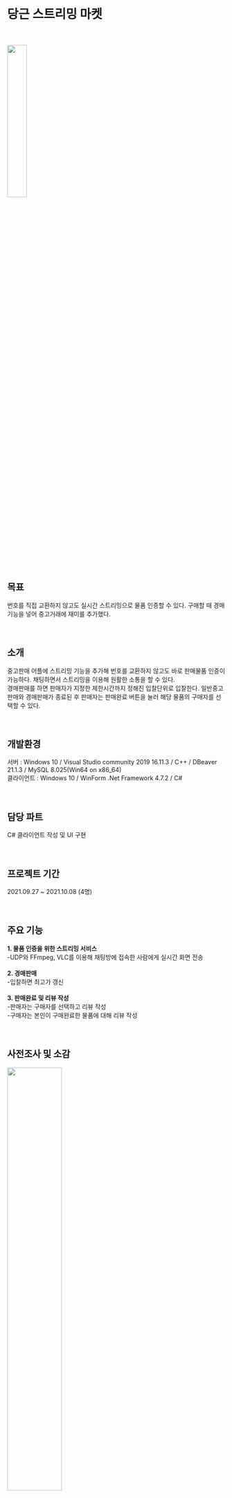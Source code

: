 # 당근 스트리밍 마켓
<br><br>
<img src="https://user-images.githubusercontent.com/92618553/138397148-70867060-456e-4cef-9e1f-9c76a37abf63.PNG" width="30%" height="30%"><br><br><br>

목표
---
번호를 직접 교환하지 않고도 실시간 스트리밍으로 물품 인증할 수 있다. 구매할 때 경매기능을 넣어 중고거래에 재미를 추가했다.<br><br><br>



소개
---
중고판매 어플에 스트리밍 기능을 추가해 번호를 교환하지 않고도 바로 판매물품 인증이 가능하다. 채팅하면서 스트리밍을 이용해 원활한 소통을 할 수 있다.<br>
경매판매를 하면 판매자가 지정한 제한시간까지 정해진 입찰단위로 입찰한다. 일반중고판매와 경매판매가 종료된 후 판매자는 판매완료 버튼을 눌러 해당 물품의 구매자를 선택할 수 있다.<br><br><br>


개발환경
---
서버 : Windows 10 / Visual Studio community 2019 16.11.3 / C++  / DBeaver 21.1.3 / MySQL 8.025(Win64 on x86_64)<br>
클라이언트 : Windows 10 / WinForm .Net Framework 4.7.2 / C#<br><br><br>



담당 파트
---
C# 클라이언트 작성 및 UI 구현<br><br><br>


프로젝트 기간
---
2021.09.27 ~ 2021.10.08 (4명)<br><br><br>


주요 기능
---
**1. 물품 인증을 위한 스트리밍 서비스**<br>
 -UDP와 FFmpeg, VLC를 이용해 채팅방에 접속한 사람에게 실시간 화면 전송<br><br>
**2. 경매판매**<br>
 -입찰하면 최고가 갱신<br><br>
**3. 판매완료 및 리뷰 작성**<br>
 -판매자는 구매자를 선택하고 리뷰 작성<br>
 -구매자는 본인이 구매완료한 물품에 대해 리뷰 작성<br><br><br>



사전조사 및 소감
---
<img src="https://user-images.githubusercontent.com/92618553/138396576-2b5c0e3f-e94c-4cd8-b959-dfda98ba485d.PNG" width="50%"  height="50%"><br><br><br>
> ### 사전조사<br>
1. FFmpeg과 VLC를 이용한 실시간 화면<br>
-스트리밍 기능을 다루기 위해 웹캠으로 보이는 화면을 실시간으로 출력했다.<br>
2. 파일 입출력<br>
-채팅 로그를 읽고 쓰는 데 DB보다 텍스트파일을 이용하는 게 효율적이라 판단했다.<br>
-마지막 데이터 또는 전체 데이터를 읽거나 새로운 내용을 추가하는 방식을 알아봤다.<br><br>

> ### 소감
1. 어려웠던 점<br>
-채팅방과 스트리밍을 나갈 때 안전하게 종료하는 부분에 신경을 썼다. 채팅 스레드와 스트리밍 스레드를 같이 돌리기 때문에 종료 시그널을 서버와 주고받으면서 스레드를 하나씩 종료하는 방식으로 해결했다.<br>
2. 알게된 점<br>
-예상보다 프로젝트 기간이 길어졌지만 원하던 기능들을 완성해서 만족스럽다.<br><br><br>



개발완료보고서
---
<img src = "https://user-images.githubusercontent.com/92618553/138397318-525b5bdc-175b-412a-a0bd-fb6070e4534e.PNG" width="70%" height="70%"><br><br><br>



UI 흐름
---
<img src = "https://user-images.githubusercontent.com/92618553/138397434-5ed496d2-1123-4871-9010-e4ee2b4a1896.PNG" width="60%" height="60%"><br><br><br>



요구사항 분석서
---
<img src = "https://user-images.githubusercontent.com/92618553/138397601-dd4cd01a-f296-4313-a3c1-3aeaaaecfda7.PNG" width="80%" height="80%"><br><br><br>


작동 영상
---
https://user-images.githubusercontent.com/92618553/138401021-948af522-f854-4548-8bb8-e6d054d48c87.mp4


https://user-images.githubusercontent.com/92618553/138401106-b393e669-a3ea-4d97-b84d-d71c1d6cf7e1.mp4



https://user-images.githubusercontent.com/92618553/138401163-029cba0e-4afc-4319-bcaf-47448c3791e3.mp4

<br><br>


작동 사진
---
> ### 홈<br> 
 : 회원가입, 로그인 후 홈화면<br>
<img src = "https://user-images.githubusercontent.com/92618553/138397687-c37606d2-e95c-4143-9be8-bad50b11fc17.PNG" width="50%" height="50%"><br><br><br>

> ### 일반판매 게시글 작성<br>
 : 게시글을 작성하면 바로 서버로 전송<br>
<img src = "https://user-images.githubusercontent.com/92618553/138397692-e82ff4f5-7dcd-4827-8fd4-a1e0320ab603.PNG" width="50%" height="50%"><br><br><br>

> ### 경매판매 게시글 작성<br>
: 경매판매 게시글은 제한시간 적용<br>
<img src = "https://user-images.githubusercontent.com/92618553/138397703-3f437b3c-4b5d-4d9f-bde8-8c32e76ba94d.PNG" width="60%" height="60%"><br><br><br>

> ### 경매판매 게시글 페이지<br>
: 본인 게시글에 입찰 불가, 최고가보다 높아야 입찰 가능<br>
<img src = "https://user-images.githubusercontent.com/92618553/138397713-1c875667-ed29-42fe-8385-46593da9a1d0.PNG" width="40%" height="40%"><br><br><br>

> ### 채팅방<br>
: 상대방과 실시간으로 채팅 가능<br>
<img src = "https://user-images.githubusercontent.com/92618553/138398670-b52cfa39-95da-4ab1-942c-6c3a9455fa4f.PNG" width="60%" height="60%"><br><br><br>

> ### 채팅방에서 실시간 스트리밍<br>
: 채팅과 실시간 스트리밍 동시에 진행<br>
<img src = "https://user-images.githubusercontent.com/92618553/138397768-322c551f-d4ac-4d33-b6e2-0abb1f9aa9a2.PNG" width="60%" height="60%"><br><br><br>

> ### 마이프로필<br>
: 상대방의 리뷰를 기반으로 신뢰도 설정<br>
<img src = "https://user-images.githubusercontent.com/92618553/138397815-ca3d87b9-c625-4886-bdb3-9493080b5fd9.PNG" width="50%" height="50%"><br><br><br>

> ### 판매내역 및 구매내역<br>
: 판매자는 판매완료를 눌러 구매자 선택 후 리뷰 작성 가능, 구매자는 구매내역에서 리뷰 작성<br>
<img src = "https://user-images.githubusercontent.com/92618553/138397799-a12e5854-593d-4608-8ff4-1f5900e623de.PNG" width="60%" height="60%"><br><br><br>






